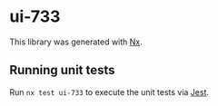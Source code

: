 # ui-733

This library was generated with [Nx](https://nx.dev).

## Running unit tests

Run `nx test ui-733` to execute the unit tests via [Jest](https://jestjs.io).
